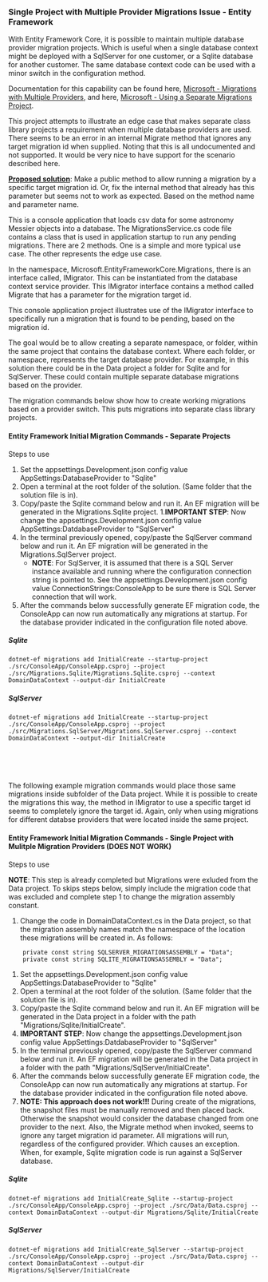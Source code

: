 ### Single Project with Multiple Provider Migrations Issue - Entity Framework

With Entity Framework Core, it is possible to maintain multiple database provider migration projects.  Which is useful when a single database context might be deployed with a SqlServer for one customer, or a Sqlite database for another customer.  The same database context code can be used with a minor switch in the configuration method.

Documentation for this capability can be found here, [Microsoft - Migrations with Multiple Providers](https://learn.microsoft.com/en-us/ef/core/managing-schemas/migrations/providers?tabs=dotnet-core-cli), and here, [Microsoft - Using a Separate Migrations Project](https://learn.microsoft.com/en-us/ef/core/managing-schemas/migrations/projects?tabs=dotnet-core-cli).

This project attempts to illustrate an edge case that makes separate class library projects a requirement when multiple database providers are used.  There seems to be an error in an internal Migrate method that ignores any target migration id when supplied.  Noting that this is all undocumented and not supported.  It would be very nice to have support for the scenario described here.

<b><u>Proposed solution</u></b>: Make a public method to allow running a migration by a specific target migration id.  Or, fix the internal method that already has this parameter but seems not to work as expected.  Based on the method name and parameter name.

This is a console application that loads csv data for some astronomy Messier objects into a database.  The MigrationsService.cs code file contains a class that is used in application startup to run any pending migrations.  There are 2 methods.  One is a simple and more typical use case.  The other represents the edge use case.

In the namespace, Microsoft.EntityFrameworkCore.Migrations, there is an interface called, IMigrator.  This can be instantiated from the database context service provider.  This IMigrator interface contains a method called Migrate that has a parameter for the migration target id.  

This console application project illustrates use of the IMigrator interface to specifically run a migration that is found to be pending, based on the migration id.  

The goal would be to allow creating a separate namespace, or folder, within the same project that contains the database context.  Where each folder, or namespace, represents the target database provider.  For example, in this solution there could be in the Data project a folder for Sqlite and for SqlServer.  These could contain multiple separate database migrations based on the provider.  

The migration commands below show how to create working migrations based on a provider switch.  This puts migrations into separate class library projects.  



#### Entity Framework Initial Migration Commands - Separate Projects

Steps to use

1. Set the appsettings.Development.json config value AppSettings:DatabaseProvider to "Sqlite"
1. Open a terminal at the root folder of the solution.  (Same folder that the solution file is in).
1. Copy/paste the Sqlite command below and run it.  An EF migration will be generated in the Migrations.Sqlite project.
1.<b>IMPORTANT STEP</b>:  Now change the appsettings.Development.json config value AppSettings:DatdabaseProvider to "SqlServer"
1. In the terminal previously opened, copy/paste the SqlServer command below and run it.  An EF migration will be generated in the Migrations.SqlServer project.
    - <b>NOTE</b>: For SqlServer, it is assumed that there is a SQL Server instance available and running where the configuration connection string is pointed to.  See the appsettings.Development.json config value ConnectionStrings:ConsoleApp to be sure there is SQL Server connection that will work.
1. After the commands below successfully generate EF migration code, the ConsoleApp can now run automatically any migrations at startup.  For the database provider indicated in the configuration file noted above.

##### Sqlite
```
dotnet-ef migrations add InitialCreate --startup-project ./src/ConsoleApp/ConsoleApp.csproj --project ./src/Migrations.Sqlite/Migrations.Sqlite.csproj --context DomainDataContext --output-dir InitialCreate
```

##### SqlServer
```
dotnet-ef migrations add InitialCreate --startup-project ./src/ConsoleApp/ConsoleApp.csproj --project ./src/Migrations.SqlServer/Migrations.SqlServer.csproj --context DomainDataContext --output-dir InitialCreate
```
<br />
<br />
<br />


The following example migration commands would place those same migrations inside subfolder of the Data project.  While it is possible to create the migrations this way, the method in IMigrator to use a specific target id seems to completely ignore the target id.  Again, only when using migrations for different databse providers that were located inside the same project.



#### Entity Framework Initial Migration Commands - Single Project with Mulitple Migration Providers (DOES NOT WORK)

Steps to use

<b>NOTE</b>: This step is already completed but Migrations were exluded from the Data project.  To skips steps below, simply include the migration code that was excluded and complete step 1 to change the migration assembly constant.

1. Change the code in DomainDataContext.cs in the Data project, so that the migration assembly names match the namespace of the location these migrations will be created in.  As follows:
```
    private const string SQLSERVER_MIGRATIONSASSEMBLY = "Data";
    private const string SQLITE_MIGRATIONSASSEMBLY = "Data";
```
1. Set the appsettings.Development.json config value AppSettings:DatabaseProvider to "Sqlite"
1. Open a terminal at the root folder of the solution.  (Same folder that the solution file is in).
1. Copy/paste the Sqlite command below and run it.  An EF migration will be generated in the Data project in a folder with the path "Migrations/Sqlite/InitialCreate".
1. <b>IMPORTANT STEP</b>:  Now change the appsettings.Development.json config value AppSettings:DatdabaseProvider to "SqlServer"
1. In the terminal previously opened, copy/paste the SqlServer command below and run it.  An EF migration will be generated in the  Data project in a folder with the path "Migrations/SqlServer/InitialCreate".
1. After the commands below successfully generate EF migration code, the ConsoleApp can now run automatically any migrations at startup.  For the database provider indicated in the configuration file noted above.
1. <b>NOTE: This approach does not work!!!</b>  During create of the migrations, the snapshot files must be manually removed and then placed back.  Otherwise the snapshot would consider the database changed from one provider to the next.  Also, the Migrate method when invoked, seems to ignore any target migration id parameter.  All migrations will run, regardless of the configured provider.  Which causes an exception.  When, for example, Sqlite migration code is run against a SqlServer database.

##### Sqlite
```
dotnet-ef migrations add InitialCreate_Sqlite --startup-project ./src/ConsoleApp/ConsoleApp.csproj --project ./src/Data/Data.csproj --context DomainDataContext --output-dir Migrations/Sqlite/InitialCreate
```

##### SqlServer
```
dotnet-ef migrations add InitialCreate_SqlServer --startup-project ./src/ConsoleApp/ConsoleApp.csproj --project ./src/Data/Data.csproj --context DomainDataContext --output-dir Migrations/SqlServer/InitialCreate
```
